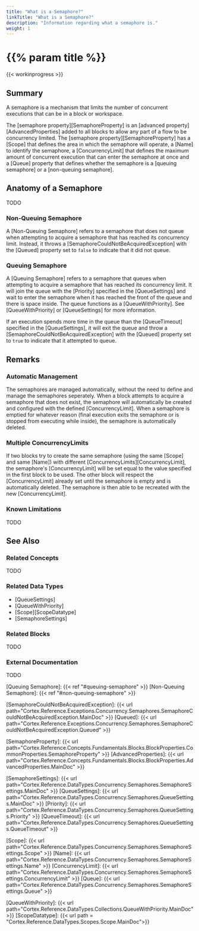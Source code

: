 ```yaml
---
title: "What is a Semaphore?"
linkTitle: "What is a Semaphore?"
description: "Information regarding what a semaphore is."
weight: 1
---
```


# {{% param title %}}

{{< workinprogress >}}

## Summary

A semaphore is a mechanism that limits the number of concurrent executions that can be in a block or workspace.

The [semaphore property][SemaphoreProperty] is an [advanced property][AdvancedProperties] added to all blocks to allow any part of a flow to be concurrency limited. The [semaphore property][SemaphoreProperty] has a [Scope] that defines the area in which the semaphore will operate, a [Name] to identify the semaphore, a [ConcurrencyLimit] that defines the maximum amount of concurrent execution that can enter the semaphore at once and a [Queue] property that defines whether the semaphore is a [queuing semaphore] or a [non-queuing semaphore].

## Anatomy of a Semaphore

TODO

### Non-Queuing Semaphore

A [Non-Queuing Semaphore] refers to a semaphore that does not queue when attempting to acquire a semaphore that has reached its concurrency limit. Instead, it throws a [SemaphoreCouldNotBeAcquiredException] with the [Queued] property set to `false` to indicate that it did not queue.

### Queuing Semaphore

A [Queuing Semaphore] refers to a semaphore that queues when attempting to acquire a semaphore that has reached its concurrency limit. It will join the queue with the [Priority] specified in the [QueueSettings] and wait to enter the semaphore when it has reached the front of the queue and there is space inside. The queue functions as a [QueueWithPriority]. See [QueueWithPriority] or [QueueSettings] for more information.

If an execution spends more time in the queue than the [QueueTimeout] specified in the [QueueSettings], it will exit the queue and throw a [SemaphoreCouldNotBeAcquiredException] with the [Queued] property set to `true` to indicate that it attempted to queue.

## Remarks

### Automatic Management

The semaphores are managed automatically, without the need to define and manage the semaphores seperately. When a block attempts to acquire a semaphore that does not exist, the semaphore will automatically be created and configured with the defined [ConcurrencyLimit]. When a semaphore is emptied for whatever reason (final execution exits the semaphore or is stopped from executing while inside), the semaphore is automatically deleted.

### Multiple ConcurrencyLimits

If two blocks try to create the same semaphore (using the same [Scope] and same [Name]) with different [ConcurrencyLimits][ConcurrencyLimit], the semaphore's [ConcurrencyLimit] will be set equal to the value specified in the first block to be used. The other block will respect the [ConcurrencyLimit] already set until the semaphore is empty and is automatically deleted. The semaphore is then able to be recreated with the new [ConcurrencyLimit].

### Known Limitations

TODO

## See Also

### Related Concepts

TODO

### Related Data Types

- [QueueSettings]
- [QueueWithPriority]
- [Scope][ScopeDatatype]
- [SemaphoreSettings]

### Related Blocks

TODO

### External Documentation

TODO

[Queuing Semaphore]: {{< ref "#queuing-semaphore" >}}
[Non-Queuing Semaphore]: {{< ref "#non-queuing-semaphore" >}}

[SemaphoreCouldNotBeAcquiredException]: {{< url path="Cortex.Reference.Exceptions.Concurrency.Semaphores.SemaphoreCouldNotBeAcquiredException.MainDoc" >}}
[Queued]: {{< url path="Cortex.Reference.Exceptions.Concurrency.Semaphores.SemaphoreCouldNotBeAcquiredException.Queued" >}}

[SemaphoreProperty]: {{< url path="Cortex.Reference.Concepts.Fundamentals.Blocks.BlockProperties.CommonProperties.SemaphoreProperty" >}}
[AdvancedProperties]: {{< url path="Cortex.Reference.Concepts.Fundamentals.Blocks.BlockProperties.AdvancedProperties.MainDoc" >}}

[SemaphoreSettings]: {{< url path="Cortex.Reference.DataTypes.Concurrency.Semaphores.SemaphoreSettings.MainDoc" >}}
[QueueSettings]: {{< url path="Cortex.Reference.DataTypes.Concurrency.Semaphores.QueueSettings.MainDoc" >}}
[Priority]: {{< url path="Cortex.Reference.DataTypes.Concurrency.Semaphores.QueueSettings.Priority" >}}
[QueueTimeout]: {{< url path="Cortex.Reference.DataTypes.Concurrency.Semaphores.QueueSettings.QueueTimeout" >}}

[Scope]: {{< url path="Cortex.Reference.DataTypes.Concurrency.Semaphores.SemaphoreSettings.Scope" >}}
[Name]: {{< url path="Cortex.Reference.DataTypes.Concurrency.Semaphores.SemaphoreSettings.Name" >}}
[ConcurrencyLimit]: {{< url path="Cortex.Reference.DataTypes.Concurrency.Semaphores.SemaphoreSettings.ConcurrencyLimit" >}}
[Queue]: {{< url path="Cortex.Reference.DataTypes.Concurrency.Semaphores.SemaphoreSettings.Queue" >}}

[QueueWithPriority]: {{< url path="Cortex.Reference.DataTypes.Collections.QueueWithPriority.MainDoc" >}}
[ScopeDatatype]: {{< url path = "Cortex.Reference.DataTypes.Scopes.Scope.MainDoc">}}
